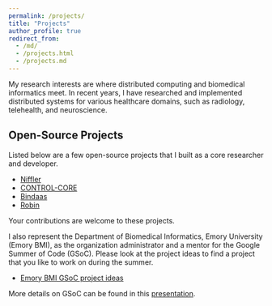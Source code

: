 ```yaml
---
permalink: /projects/
title: "Projects"
author_profile: true
redirect_from: 
  - /md/
  - /projects.html
  - /projects.md
---
```


My research interests are where distributed computing and biomedical informatics meet. In recent years, I have researched and implemented distributed systems for various healthcare domains, such as radiology, telehealth, and neuroscience.


## Open-Source Projects

Listed below are a few open-source projects that I built as a core researcher and developer.

* [Niffler](https://github.com/Emory-HITI/Niffler/)
* [CONTROL-CORE](https://github.com/ControlCore-Project/)
* [Bindaas](https://github.com/sharmalab/bindaas)
* [Robin](https://github.com/pradeeban/robin)

Your contributions are welcome to these projects.

I also represent the Department of Biomedical Informatics, Emory University (Emory BMI), as the organization administrator and a mentor for the Google Summer of Code (GSoC). Please look at the project ideas to find a project that you like to work on during the summer.

* [Emory BMI GSoC project ideas](https://github.com/NISYSLAB/Emory-BMI-GSoC/)

More details on GSoC can be found in this [presentation](https://kkpradeeban.blogspot.com/2022/11/google-summer-of-code-gsoc-2023.html).
